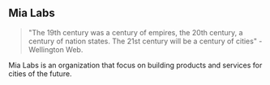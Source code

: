 ## Mia Labs 

>"The 19th century was a century of empires, the 20th century, a century of
nation states. The 21st century will be a century of cities" - Wellington Web.

Mia Labs is an organization that focus on building products and services for cities of the future.

